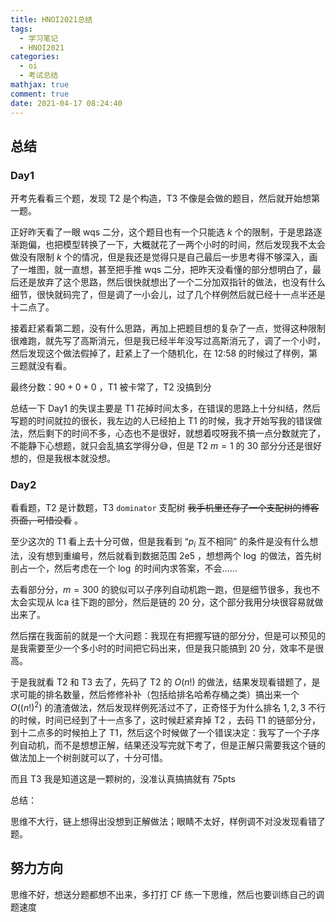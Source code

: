 ```yaml
---
title: HNOI2021总结
tags:
  - 学习笔记
  - HNOI2021
categories:
  - oi
  - 考试总结
mathjax: true
comment: true
date: 2021-04-17 08:24:40
---
```


## 总结

### Day1

开考先看看三个题，发现 T2 是个构造，T3 不像是会做的题目，然后就开始想第一题。

正好昨天看了一眼 wqs 二分，这个题目也有一个只能选 $k$ 个的限制，于是思路逐渐跑偏，也把模型转换了一下，大概就花了一两个小时的时间，然后发现我不太会做没有限制 $k$ 个的情况，但是我还是觉得只是自己最后一步思考得不够深入，画了一堆图，就一直想，甚至把手推 wqs 二分，把昨天没看懂的部分想明白了，最后还是放弃了这个思路，然后很快就想出了一个二分加双指针的做法，也没有什么细节，很快就码完了，但是调了一小会儿，过了几个样例然后就已经十一点半还是十二点了​。

接着赶紧看第二题，没有什么思路，再加上把题目想的复杂了一点，觉得这种限制很难跑，就先写了高斯消元，但是我已经半年没写过高斯消元了，调了一个小时，然后发现这个做法假掉了，赶紧上了一个随机化，在 12:58 的时候过了样例，第三题就没有看。

最终分数：$90+0+0$ ，T1 被卡常了，T2 没搞到分

总结一下 Day1 的失误主要是 T1 花掉时间太多，在错误的思路上十分纠结，然后写题的时间就拉的很长，我左边的人已经拍上 T1 的时候，我才开始写我的错误做法，然后剩下的时间不多，心态也不是很好，就想着哎呀我不搞一点分数就完了，不能静下心想题，就只会乱搞玄学得分:sweat_smile:，但是 T2 $m=1$ 的 30 部分分还是很好想的，但是我根本就没想。

### Day2

看看题，T2 是计数题，T3 `dominator` 支配树 ~~我手机里还存了一个支配树的博客页面，可惜没看~~ 。

至少这次的 T1 看上去十分可做，但是我看到  “$p_i$ 互不相同” 的条件是没有什么想法，没有想到重编号，然后就看到数据范围 2e5 ，想想两个 $\log$ 的做法，首先树剖占一个，然后考虑在一个 $\log$ 的时间内求答案，不会…… 

去看部分分，$m=300$ 的貌似可以子序列自动机跑一跑，但是细节很多，我也不太会实现从 lca 往下跑的部分，然后是链的 $20$ 分，这个部分我用分块很容易就做出来了。

然后摆在我面前的就是一个大问题：我现在有把握写链的部分分，但是可以预见的是我需要至少一个多小时的时间把它码出来，但是我只能搞到 $20$ 分，效率不是很高。

于是我就看 T2 和 T3 去了，先码了 T2 的 $O(n!)$ 的做法，结果发现看错题了，是求可能的排名数量，然后修修补补（包括给排名哈希存桶之类）搞出来一个 $O\left((n!)^2\right)$ 的渣渣做法，然后发现样例死活过不了，正奇怪于为什么排名 $1,2,3$ 不行的时候，时间已经到了十一点多了，这时候赶紧弃掉 T2 ，去码 T1 的链部分分，到十二点多的时候拍上了 T1，然后这个时候做了一个错误决定：我写了一个子序列自动机，而不是想想正解，结果还没写完就下考了，但是正解只需要我这个链的做法加上一个树剖就可以了，十分可惜。

而且 T3 我是知道这是一颗树的，没准认真搞搞就有 75pts

总结：

思维不大行，链上想得出没想到正解做法；眼睛不太好，样例调不对没发现看错了题。

## 努力方向

思维不好，想送分题都想不出来，多打打 CF 练一下思维，然后也要训练自己的调题速度